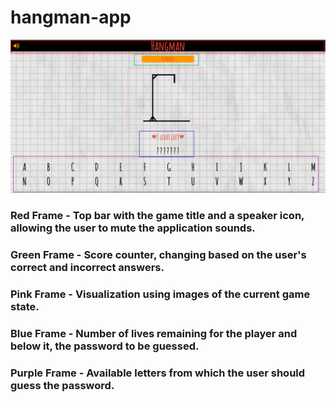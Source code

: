 # hangman-app
![Moje zdjęcie](hangman/images/review.png)
### Red Frame - Top bar with the game title and a speaker icon, allowing the user to mute the application sounds.
### Green Frame - Score counter, changing based on the user's correct and incorrect answers.
### Pink Frame - Visualization using images of the current game state.
### Blue Frame - Number of lives remaining for the player and below it, the password to be guessed.
### Purple Frame - Available letters from which the user should guess the password.
